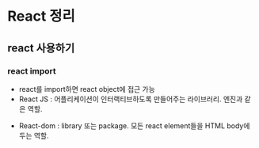 # React 정리

## react 사용하기

### react import

- react를 import하면 react object에 접근 가능
- React JS : 어플리케이션이 인터랙티브하도록 만들어주는 라이브러리. 엔진과 같은 역할.
<script src="https://unpkg.com/react@17.0.2/umd/react.production.min.js" crossorigin></script> 
- React-dom : library 또는 package. 모든 react element들을 HTML body에 두는 역할.
<script src="https://unpkg.com/react-dom@17.0.2/umd/react-dom.production.min.js" crossorigin></script>
